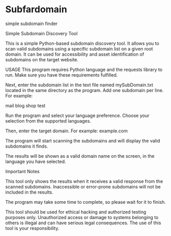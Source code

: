 # Subfardomain
simple subdomain finder



Simple Subdomain Discovery Tool

This is a simple Python-based subdomain discovery tool. It allows you to scan valid subdomains using a specific subdomain list on a given root domain. It can be used for accessibility and asset identification of subdomains on the target website.


USAGE 
    This program requires Python language and the requests library to run. Make sure you have these requirements fulfilled.

   Next, enter the subdomain list in the text file named mySubDomain.txt located in the same directory as the program. Add one subdomain per line. For example:


mail
blog
shop
test

   Run the program and select your language preference. Choose your selection from the supported languages.

   Then, enter the target domain. For example: example.com

   The program will start scanning the subdomains and will display the valid subdomains it finds.

 The results will be shown as a valid domain name on the screen, in the language you have selected.
 
 
 Important Notes
 
   This tool only shows the results when it receives a valid response from the scanned subdomains. Inaccessible or error-prone subdomains will not be included in the results.

   The program may take some time to complete, so please wait for it to finish.

   This tool should be used for ethical hacking and authorized testing purposes only. Unauthorized access or damage to systems belonging to others is illegal and can have serious legal consequences. The use of this tool is your responsibility.




   
    
